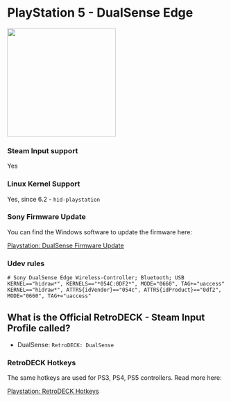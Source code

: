 # PlayStation 5 - DualSense Edge

<img src="../../../wiki_images/controllers/ps5-dualsense-edge.png" width="250">

### Steam Input support
Yes

### Linux Kernel Support
Yes, since 6.2 - `hid-playstation`

### Sony Firmware Update

You can find the Windows software to update the firmware here:

[Playstation: DualSense Firmware Update](https://controller.dl.playstation.net/controller/lang/en/fwupdater.html)

### Udev rules

```
# Sony DualSense Edge Wireless-Controller; Bluetooth; USB
KERNEL=="hidraw*", KERNELS=="*054C:0DF2*", MODE="0660", TAG+="uaccess"
KERNEL=="hidraw*", ATTRS{idVendor}=="054c", ATTRS{idProduct}=="0df2", MODE="0660", TAG+="uaccess"
```

## What is the Official RetroDECK - Steam Input Profile called?

- DualSense: `RetroDECK: DualSense`

### RetroDECK Hotkeys

The same hotkeys are used for PS3, PS4, PS5 controllers. Read more here:

[Playstation: RetroDECK Hotkeys](playstation-hotkeys.md)
